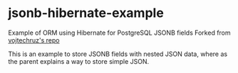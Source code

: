 # jsonb-hibernate-example
Example of ORM using Hibernate for PostgreSQL JSONB fields
Forked from [vojtechruz's repo](https://github.com/vojtechruz/jsonb-hibernate-example)

This is an example to store JSONB fields with nested JSON data, where as the parent explains a way to store simple JSON.

